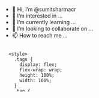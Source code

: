 - 👋 Hi, I’m @sumitsharmacr
- 👀 I’m interested in ...
- 🌱 I’m currently learning ...
- 💞️ I’m looking to collaborate on ...
- 📫 How to reach me ...

<!---
sumitsharmacr/sumitsharmacr is a ✨ special ✨ repository because its `README.md` (this file) appears on your GitHub profile.
You can click the Preview link to take a look at your changes.
--->

<svg fill="none" viewBox="0 0 300 120" width="300" height="120" xmlns="http://www.w3.org/2000/svg">
  <foreignObject width="100%" height="100%">
    <div xmlns="http://www.w3.org/1999/xhtml">

      <style>
        .tags {
          display: flex;
          flex-wrap: wrap;
          height: 100%;
          width: 100%;
        }
        .tag {
          background-color: #E3FFFF;
          border-radius: 0.25em;
          color: #0ca4a5;
          border: 1px solid #0ca4a5;
          display: inline-block;
          font-size: 0.75em;
          line-height: 2em;
          margin: 0.125em;
          padding: 0 0.5em;
          text-decoration: none;
          font-family: sans-serif;
        }
      </style>

      <div class="tags">
        <div class="tag">Angular</div>
        <div class="tag">Vue(X)</div>
        <div class="tag">JavaScript</div>
        <div class="tag">TypeScript</div>
      </div>
      <div class="tags">
        <div class="tag">(S)CSS</div>
        <div class="tag">Building UIs</div>
        <div class="tag">Web Components</div>
      </div>
      <div class="tags">
        <div class="tag">Ionic</div>
        <div class="tag">Electron</div>
        <div class="tag">.NET</div>
      </div>

    </div>
  </foreignObject>
</svg>
